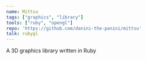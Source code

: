 ```yaml
---
name: Mittsu
tags: ["graphics", "library"]
tools: ["ruby", "opengl"]
repo: 'https://github.com/danini-the-panini/mittsu'
talk: rubygl
---
```

A 3D graphics library written in Ruby
